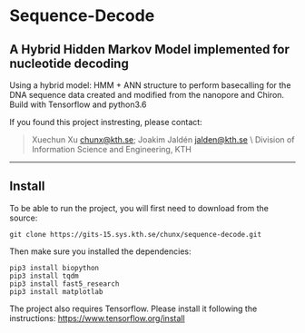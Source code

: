 # Sequence-Decode
## A Hybrid Hidden Markov Model implemented for nucleotide decoding
Using a hybrid model: HMM + ANN structure to perform basecalling for the DNA sequence data created and modified from the nanopore and Chiron.
Build with Tensorflow and python3.6

If you found this project instresting, please contact:
> Xuechun Xu chunx@kth.se; Joakim Jaldén jalden@kth.se \\ Division of Information Science and Engineering, KTH

---
## Install
To be able to run the project, you will first need to download from the source:
```
git clone https://gits-15.sys.kth.se/chunx/sequence-decode.git
```
Then make sure you installed the dependencies:
```
pip3 install biopython
pip3 install tqdm
pip3 install fast5_research
pip3 install matplotlab
```
The project also requires Tensorflow. Please install it following the instructions: https://www.tensorflow.org/install
